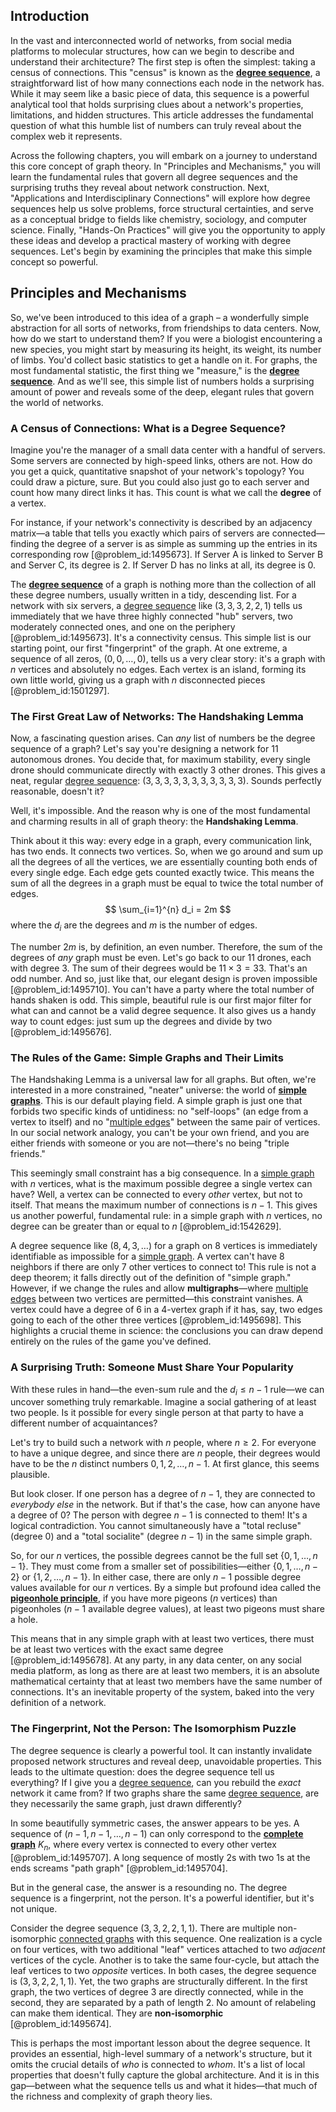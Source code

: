 ## Introduction
In the vast and interconnected world of networks, from social media platforms to molecular structures, how can we begin to describe and understand their architecture? The first step is often the simplest: taking a census of connections. This "census" is known as the **[degree sequence](@article_id:267356)**, a straightforward list of how many connections each node in the network has. While it may seem like a basic piece of data, this sequence is a powerful analytical tool that holds surprising clues about a network's properties, limitations, and hidden structures. This article addresses the fundamental question of what this humble list of numbers can truly reveal about the complex web it represents.

Across the following chapters, you will embark on a journey to understand this core concept of graph theory. In "Principles and Mechanisms," you will learn the fundamental rules that govern all degree sequences and the surprising truths they reveal about network construction. Next, "Applications and Interdisciplinary Connections" will explore how degree sequences help us solve problems, force structural certainties, and serve as a conceptual bridge to fields like chemistry, sociology, and computer science. Finally, "Hands-On Practices" will give you the opportunity to apply these ideas and develop a practical mastery of working with degree sequences. Let's begin by examining the principles that make this simple concept so powerful.

## Principles and Mechanisms

So, we've been introduced to this idea of a graph – a wonderfully simple abstraction for all sorts of networks, from friendships to data centers. Now, how do we start to understand them? If you were a biologist encountering a new species, you might start by measuring its height, its weight, its number of limbs. You'd collect basic statistics to get a handle on it. For graphs, the most fundamental statistic, the first thing we "measure," is the **[degree sequence](@article_id:267356)**. And as we'll see, this simple list of numbers holds a surprising amount of power and reveals some of the deep, elegant rules that govern the world of networks.

### A Census of Connections: What is a Degree Sequence?

Imagine you're the manager of a small data center with a handful of servers. Some servers are connected by high-speed links, others are not. How do you get a quick, quantitative snapshot of your network's topology? You could draw a picture, sure. But you could also just go to each server and count how many direct links it has. This count is what we call the **degree** of a vertex.

For instance, if your network's connectivity is described by an adjacency matrix—a table that tells you exactly which pairs of servers are connected—finding the degree of a server is as simple as summing up the entries in its corresponding row [@problem_id:1495673]. If Server A is linked to Server B and Server C, its degree is 2. If Server D has no links at all, its degree is 0.

The **[degree sequence](@article_id:267356)** of a graph is nothing more than the collection of all these degree numbers, usually written in a tidy, descending list. For a network with six servers, a [degree sequence](@article_id:267356) like $(3, 3, 3, 2, 2, 1)$ tells us immediately that we have three highly connected "hub" servers, two moderately connected ones, and one on the periphery [@problem_id:1495673]. It's a connectivity census. This simple list is our starting point, our first "fingerprint" of the graph. At one extreme, a sequence of all zeros, $(0, 0, \dots, 0)$, tells us a very clear story: it's a graph with $n$ vertices and absolutely no edges. Each vertex is an island, forming its own little world, giving us a graph with $n$ disconnected pieces [@problem_id:1501297].

### The First Great Law of Networks: The Handshaking Lemma

Now, a fascinating question arises. Can *any* list of numbers be the degree sequence of a graph? Let's say you're designing a network for 11 autonomous drones. You decide that, for maximum stability, every single drone should communicate directly with exactly 3 other drones. This gives a neat, regular [degree sequence](@article_id:267356): $(3, 3, 3, 3, 3, 3, 3, 3, 3, 3, 3)$. Sounds perfectly reasonable, doesn't it?

Well, it's impossible. And the reason why is one of the most fundamental and charming results in all of graph theory: the **Handshaking Lemma**.

Think about it this way: every edge in a graph, every communication link, has two ends. It connects two vertices. So, when we go around and sum up all the degrees of all the vertices, we are essentially counting both ends of every single edge. Each edge gets counted exactly twice. This means the sum of all the degrees in a graph must be equal to twice the total number of edges.
$$ \sum_{i=1}^{n} d_i = 2m $$
where the $d_i$ are the degrees and $m$ is the number of edges.

The number $2m$ is, by definition, an even number. Therefore, the sum of the degrees of *any* graph must be even. Let's go back to our 11 drones, each with degree 3. The sum of their degrees would be $11 \times 3 = 33$. That's an odd number. And so, just like that, our elegant design is proven impossible [@problem_id:1495710]. You can't have a party where the total number of hands shaken is odd. This simple, beautiful rule is our first major filter for what can and cannot be a valid degree sequence. It also gives us a handy way to count edges: just sum up the degrees and divide by two [@problem_id:1495676].

### The Rules of the Game: Simple Graphs and Their Limits

The Handshaking Lemma is a universal law for all graphs. But often, we're interested in a more constrained, "neater" universe: the world of **[simple graphs](@article_id:274388)**. This is our default playing field. A simple graph is just one that forbids two specific kinds of untidiness: no "self-loops" (an edge from a vertex to itself) and no "[multiple edges](@article_id:273426)" between the same pair of vertices. In our social network analogy, you can't be your own friend, and you are either friends with someone or you are not—there's no being "triple friends."

This seemingly small constraint has a big consequence. In a [simple graph](@article_id:274782) with $n$ vertices, what is the maximum possible degree a single vertex can have? Well, a vertex can be connected to every *other* vertex, but not to itself. That means the maximum number of connections is $n-1$. This gives us another powerful, fundamental rule: in a simple graph with $n$ vertices, no degree can be greater than or equal to $n$ [@problem_id:1542629].

A degree sequence like $(8, 4, 3, \dots)$ for a graph on 8 vertices is immediately identifiable as impossible for a [simple graph](@article_id:274782). A vertex can't have 8 neighbors if there are only 7 other vertices to connect to! This rule is not a deep theorem; it falls directly out of the definition of "simple graph." However, if we change the rules and allow **multigraphs**—where [multiple edges](@article_id:273426) between two vertices are permitted—this constraint vanishes. A vertex could have a degree of 6 in a 4-vertex graph if it has, say, two edges going to each of the other three vertices [@problem_id:1495698]. This highlights a crucial theme in science: the conclusions you can draw depend entirely on the rules of the game you've defined.

### A Surprising Truth: Someone Must Share Your Popularity

With these rules in hand—the even-sum rule and the $d_i \le n-1$ rule—we can uncover something truly remarkable. Imagine a social gathering of at least two people. Is it possible for every single person at that party to have a different number of acquaintances?

Let's try to build such a network with $n$ people, where $n \ge 2$. For everyone to have a unique degree, and since there are $n$ people, their degrees would have to be the $n$ distinct numbers $0, 1, 2, \dots, n-1$. At first glance, this seems plausible.

But look closer. If one person has a degree of $n-1$, they are connected to *everybody else* in the network. But if that's the case, how can anyone have a degree of 0? The person with degree $n-1$ is connected to them! It's a logical contradiction. You cannot simultaneously have a "total recluse" (degree 0) and a "total socialite" (degree $n-1$) in the same simple graph.

So, for our $n$ vertices, the possible degrees cannot be the full set $\{0, 1, \dots, n-1\}$. They must come from a smaller set of possibilities—either $\{0, 1, \dots, n-2\}$ or $\{1, 2, \dots, n-1\}$. In either case, there are only $n-1$ possible degree values available for our $n$ vertices. By a simple but profound idea called the **[pigeonhole principle](@article_id:150369)**, if you have more pigeons ($n$ vertices) than pigeonholes ($n-1$ available degree values), at least two pigeons must share a hole.

This means that in any simple graph with at least two vertices, there must be at least two vertices with the exact same degree [@problem_id:1495678]. At any party, in any data center, on any social media platform, as long as there are at least two members, it is an absolute mathematical certainty that at least two members have the same number of connections. It's an inevitable property of the system, baked into the very definition of a network.

### The Fingerprint, Not the Person: The Isomorphism Puzzle

The degree sequence is clearly a powerful tool. It can instantly invalidate proposed network structures and reveal deep, unavoidable properties. This leads to the ultimate question: does the degree sequence tell us everything? If I give you a [degree sequence](@article_id:267356), can you rebuild the *exact* network it came from? If two graphs share the same [degree sequence](@article_id:267356), are they necessarily the same graph, just drawn differently?

In some beautifully symmetric cases, the answer appears to be yes. A sequence of $(n-1, n-1, \dots, n-1)$ can only correspond to the **[complete graph](@article_id:260482)** $K_n$, where every vertex is connected to every other vertex [@problem_id:1495707]. A long sequence of mostly 2s with two 1s at the ends screams "path graph" [@problem_id:1495704].

But in the general case, the answer is a resounding no. The degree sequence is a fingerprint, not the person. It's a powerful identifier, but it's not unique.

Consider the degree sequence $(3, 3, 2, 2, 1, 1)$. There are multiple non-isomorphic [connected graphs](@article_id:264291) with this sequence. One realization is a cycle on four vertices, with two additional "leaf" vertices attached to two *adjacent* vertices of the cycle. Another is to take the same four-cycle, but attach the leaf vertices to two *opposite* vertices. In both cases, the degree sequence is $(3, 3, 2, 2, 1, 1)$. Yet, the two graphs are structurally different. In the first graph, the two vertices of degree 3 are directly connected, while in the second, they are separated by a path of length 2. No amount of relabeling can make them identical. They are **non-isomorphic** [@problem_id:1495674].

This is perhaps the most important lesson about the degree sequence. It provides an essential, high-level summary of a network's structure, but it omits the crucial details of *who* is connected to *whom*. It's a list of local properties that doesn't fully capture the global architecture. And it is in this gap—between what the sequence tells us and what it hides—that much of the richness and complexity of graph theory lies.